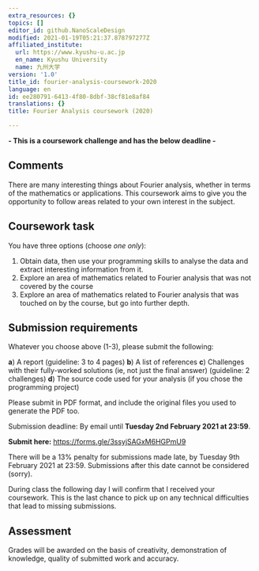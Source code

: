 ```yaml
---
extra_resources: {}
topics: []
editor_id: github.NanoScaleDesign
modified: 2021-01-19T05:21:37.878797277Z
affiliated_institute:
  url: https://www.kyushu-u.ac.jp
  en_name: Kyushu University
  name: 九州大学
version: '1.0'
title_id: fourier-analysis-coursework-2020
language: en
id: ee280791-6413-4f80-8dbf-38cf81e8af84
translations: {}
title: Fourier Analysis coursework (2020)

---
```


**- This is a coursework challenge and has the below deadline -**

## Comments
There are many interesting things about Fourier analysis, whether in terms of the mathematics or applications.
This coursework aims to give you the opportunity to follow areas related to your own interest in the subject.


## Coursework task

You have three options (choose _one only_):

1. Obtain data, then use your programming skills to analyse the data and extract interesting information from it.
2. Explore an area of mathematics related to Fourier analysis that was not covered by the course
3. Explore an area of mathematics related to Fourier analysis that was touched on by the course, but go into further depth.

## Submission requirements

Whatever you choose above (1-3), please submit the following:

**a**) A report (guideline: 3 to 4 pages)
**b**) A list of references
**c**) Challenges with their fully-worked solutions (ie, not just the final answer) (guideline: 2 challenges)
**d**) The source code used for your analysis (if you chose the programming project)

Please submit in PDF format, and include the original files you used to generate the PDF too.

Submission deadline: By email until **Tuesday 2nd February 2021 at 23:59**.

**Submit here:** https://forms.gle/3ssyjSAGxM6HGPmU9

There will be a 13% penalty for submissions made late, by Tuesday 9th February 2021 at 23:59. Submissions after this date cannot be considered (sorry).

During class the following day I will confirm that I received your coursework. This is the last chance to pick up on any technical difficulties that lead to missing submissions.

## Assessment

Grades will be awarded on the basis of creativity, demonstration of knowledge, quality of submitted work and accuracy.